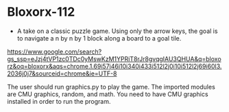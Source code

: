 # Bloxorx-112
- A take on a classic puzzle game. Using only the arrow keys, the goal is to navigate a n by n by 1 block along a board to a goal tile. 

 https://www.google.com/search?gs_ssp=eJzj4tVP1zc0TDc0yMswKzM1YPRiT8rJr8gvqgIAU3QHUA&q=bloxorz&oq=bloxorx&aqs=chrome.1.69i57j46i10i340i433i512l2j0i10i512l2j69i60l3.2036j0j7&sourceid=chrome&ie=UTF-8

The user should run graphics.py to play the game. The imported modules are CMU graphics, random, and math. You need to have CMU graphics installed in order to run the program.
